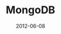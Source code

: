 ---
layout:       talk
title:        "MongoDB"
location:     "Magee College, Derry"
date:         2012-06-08
presentation: "https://speakerdeck.com/u/kouphax/p/mongodb"
categories: [MongoDB]
---